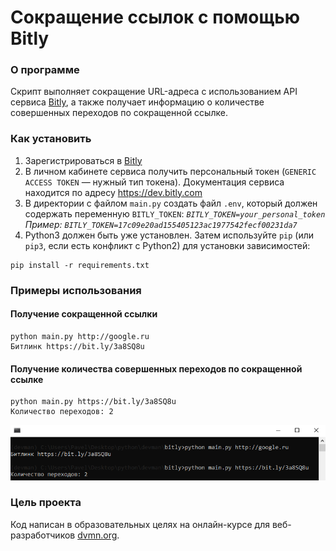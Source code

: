 
# Сокращение ссылок с помощью Bitly
### О программе
Скрипт выполняет сокращение URL-адреса с использованием API сервиса [Bitly](https://bitly.com/), а также получает информацию о количестве совершенных переходов по сокращенной ссылке.

### Как установить
1. Зарегистрироваться в [Bitly](https://bitly.com/)
2. В личном кабинете сервиса получить персональный токен (`GENERIC ACCESS TOKEN` — нужный тип токена). Документация сервиса находится по адресу https://dev.bitly.com
3. В директории с файлом `main.py` создать файл `.env`, который должен содержать переменную `BITLY_TOKEN`:
*`BITLY_TOKEN=your_personal_token`*
*Пример: `BITLY_TOKEN=17c09e20ad155405123ac1977542fecf00231da7`*
4. Python3 должен быть уже установлен. 
Затем используйте `pip` (или `pip3`, если есть конфликт с Python2) для установки зависимостей:
```
pip install -r requirements.txt
```
### Примеры использования
#### Получение сокращенной ссылки
```
python main.py http://google.ru
Битлинк https://bit.ly/3a8SQ8u
```
#### Получение количества совершенных переходов по сокращенной ссылке
```
python main.py https://bit.ly/3a8SQ8u
Количество переходов: 2
```
![Примеры использования](/images/bitly_using.png)
 
### Цель проекта

Код написан в образовательных целях на онлайн-курсе для веб-разработчиков [dvmn.org](https://dvmn.org/).